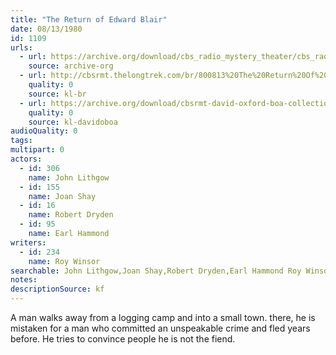 ```yaml
---
title: "The Return of Edward Blair"
date: 08/13/1980
id: 1109
urls: 
  - url: https://archive.org/download/cbs_radio_mystery_theater/cbs_radio_mystery_theater-1101-1150.zip/cbs_radio_mystery_theater-1101-1150%2Fcbsrmt_1109_the_return_of_edward_blair.mp3
    source: archive-org
  - url: http://cbsrmt.thelongtrek.com/br/800813%20The%20Return%20Of%20Edward%20Blair-wndb.mp3
    quality: 0
    source: kl-br
  - url: https://archive.org/download/cbsrmt-david-oxford-boa-collection/CBSRMT-800813-1109-The-Return-of-Edward-Blair-(128-44)_WNDB-{BoA}.mp3
    quality: 0
    source: kl-davidoboa
audioQuality: 0
tags: 
multipart: 0
actors:  
  - id: 306
    name: John Lithgow  
  - id: 155
    name: Joan Shay  
  - id: 16
    name: Robert Dryden  
  - id: 95
    name: Earl Hammond
writers:  
  - id: 234
    name: Roy Winsor
searchable: John Lithgow,Joan Shay,Robert Dryden,Earl Hammond Roy Winsor
notes: 
descriptionSource: kf
---
```

A man walks away from a logging camp and into a small town. there, he is mistaken for a man who committed an unspeakable crime and fled years before. He tries to convince people he is not the fiend.